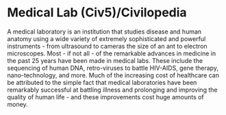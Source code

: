 # Medical Lab (Civ5)/Civilopedia

A medical laboratory is an institution that studies disease and human anatomy using a wide variety of extremely sophisticated and powerful instruments - from ultrasound to cameras the size of an ant to electron microscopes. Most - if not all - of the remarkable advances in medicine in the past 25 years have been made in medical labs. These include the sequencing of human DNA, retro-viruses to battle HIV-AIDS, gene therapy, nano-technology, and more. Much of the increasing cost of healthcare can be attributed to the simple fact that medical laboratories have been remarkably successful at battling illness and prolonging and improving the quality of human life - and these improvements cost huge amounts of money.